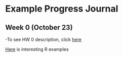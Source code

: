 # Example Progress Journal

## Week 0 (October 23)

-To see HW 0 description, click [here](files/IE582_Fall20_Homework_0.pdf)

[Here](files/example_homework_0.html) is interesting R examples


